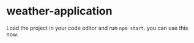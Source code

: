 # weather-application
Load the project in your code editor and run `npm start`. you can use this now.
